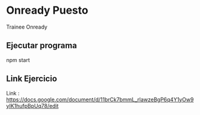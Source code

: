 # Onready Puesto
Trainee Onready

## Ejecutar programa
npm start

## Link Ejercicio
Link : https://docs.google.com/document/d/11brCk7bmmL_rlawzeBgP6q4Y1yOw9yIK1hufpBpUq78/edit
